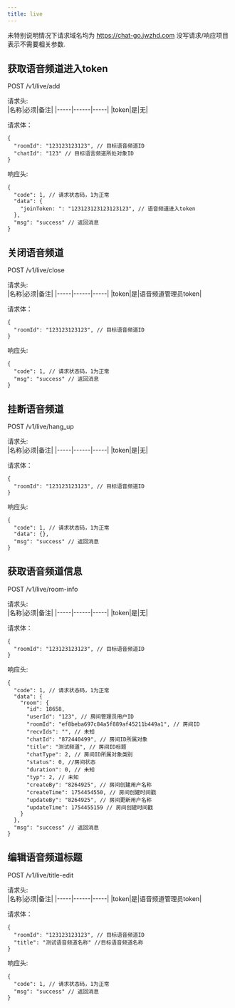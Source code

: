 ```yaml
---
title: live
---
```


未特别说明情况下请求域名均为 https://chat-go.jwzhd.com
没写请求/响应项目表示不需要相关参数.  

## 获取语音频道进入token

POST /v1/live/add

请求头:  
|名称|必须|备注|
|-----|------|-----|
|token|是|无|

请求体：
```JSONC
{
  "roomId": "123123123123", // 目标语音频道ID
  "chatId": "123" // 目标语言频道所处对象ID
}
```

响应头:  
```JSONC
{
  "code": 1, // 请求状态码，1为正常
  "data": {
    "joinToken: ": "123123123123123123", // 语音频道进入token
  },
  "msg": "success" // 返回消息 
}
```

## 关闭语音频道

POST /v1/live/close

请求头:  
|名称|必须|备注|
|-----|------|-----|
|token|是|语音频道管理员token|

请求体：
```JSONC
{
  "roomId": "123123123123", // 目标语音频道ID
}
```

响应头:  
```JSONC
{
  "code": 1, // 请求状态码，1为正常
  "msg": "success" // 返回消息 
}
```

## 挂断语音频道

POST /v1/live/hang_up

请求头:  
|名称|必须|备注|
|-----|------|-----|
|token|是|无|

请求体：
```JSONC
{
  "roomId": "123123123123", // 目标语音频道ID
}
```

响应头:  
```JSONC
{
  "code": 1, // 请求状态码，1为正常
  "data": {},
  "msg": "success" // 返回消息 
}
```

## 获取语音频道信息

POST /v1/live/room-info

请求头:  
|名称|必须|备注|
|-----|------|-----|
|token|是|无|

请求体：
```JSONC
{
  "roomId": "123123123123", // 目标语音频道ID
}
```

响应头:  
```JSONC
{
  "code": 1, // 请求状态码，1为正常
  "data": {
    "room": {
      "id": 18658,
      "userId": "123", // 房间管理员用户ID
      "roomId": "ef8beba697c84a5f889af45211b449a1", // 房间ID
      "recvIds": "", // 未知
      "chatId": "872440499", // 房间ID所属对象
      "title": "测试频道", // 房间ID标题
      "chatType": 2, // 房间ID所属对象类别
      "status": 0, //房间状态
      "duration": 0, // 未知
      "typ": 2, // 未知
      "createBy": "8264925", // 房间创建用户名称
      "createTime": 1754454550, // 房间创建时间戳 
      "updateBy": "8264925", // 房间更新用户名称
      "updateTime": 1754455159 // 房间创建时间戳
    }
  },
  "msg": "success" // 返回消息 
}
```

## 编辑语音频道标题

POST /v1/live/title-edit

请求头:  
|名称|必须|备注|
|-----|------|-----|
|token|是|语音频道管理员token|

请求体：
```JSONC
{
  "roomId": "123123123123", // 目标语音频道ID
  "title": "测试语音频道名称" //目标语音频道名称
}
```

响应头:  
```JSONC
{
  "code": 1, // 请求状态码，1为正常
  "msg": "success" // 返回消息 
}
```
